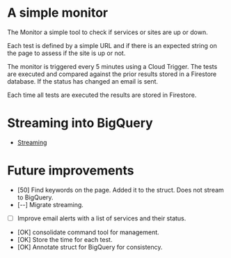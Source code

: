 # A simple monitor

The Monitor a simple tool to check if services or sites are up or down.

Each test is defined by a simple URL and if there is an expected string
on the page to assess if the site is up or not.

The monitor is triggered every 5 minutes using a Cloud Trigger.
The tests are executed and compared against the prior results stored in
a Firestore database. If the status  has  changed an email is sent.

Each time all tests are executed the results are stored in Firestore.

# Streaming into BigQuery

* [Streaming](https://cloud.google.com/bigquery/streaming-data-into-bigquery)



# Future improvements

- [50]  Find keywords on the page. Added it to the struct. Does not stream to BigQuery.
- [--]  Migrate streaming.
- [  ]  Improve email alerts with a list of services and their status.
- [OK]  consolidate command tool for management.
- [OK]  Store the time for each test.
- [OK]  Annotate struct for BigQuery for consistency.

